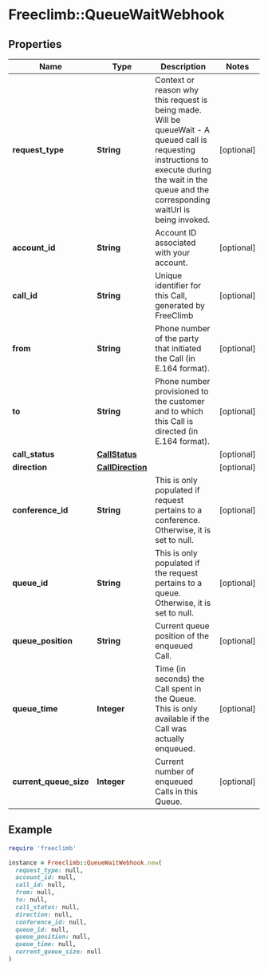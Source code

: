 # Freeclimb::QueueWaitWebhook

## Properties

| Name | Type | Description | Notes |
| ---- | ---- | ----------- | ----- |
| **request_type** | **String** | Context or reason why this request is being made. Will be queueWait - A queued call is requesting instructions to execute during the wait in the queue and the corresponding waitUrl is being invoked. | [optional] |
| **account_id** | **String** | Account ID associated with your account. | [optional] |
| **call_id** | **String** | Unique identifier for this Call, generated by FreeClimb | [optional] |
| **from** | **String** | Phone number of the party that initiated the Call (in E.164 format). | [optional] |
| **to** | **String** | Phone number provisioned to the customer and to which this Call is directed (in E.164 format). | [optional] |
| **call_status** | [**CallStatus**](CallStatus.md) |  | [optional] |
| **direction** | [**CallDirection**](CallDirection.md) |  | [optional] |
| **conference_id** | **String** | This is only populated if request pertains to a conference. Otherwise, it is set to null. | [optional] |
| **queue_id** | **String** | This is only populated if the request pertains to a queue. Otherwise, it is set to null. | [optional] |
| **queue_position** | **String** | Current queue position of the enqueued Call. | [optional] |
| **queue_time** | **Integer** | Time (in seconds) the Call spent in the Queue. This is only available if the Call was actually enqueued. | [optional] |
| **current_queue_size** | **Integer** | Current number of enqueued Calls in this Queue. | [optional] |

## Example

```ruby
require 'freeclimb'

instance = Freeclimb::QueueWaitWebhook.new(
  request_type: null,
  account_id: null,
  call_id: null,
  from: null,
  to: null,
  call_status: null,
  direction: null,
  conference_id: null,
  queue_id: null,
  queue_position: null,
  queue_time: null,
  current_queue_size: null
)
```

